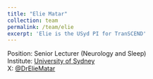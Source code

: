 ```yaml
---
title: "Elie Matar"
collection: team
permalink: /team/elie
excerpt: 'Elie is the USyd PI for TranSCEND'
---
```


Position: Senior Lecturer (Neurology and Sleep)<br/>
Institute: [University of Sydney](https://www.sydney.edu.au)<br/>
X: [@DrElieMatar](https://twitter.com/DrElieMatar)


